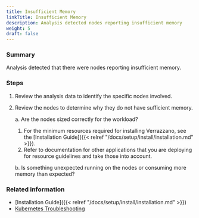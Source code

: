 ```yaml
---
title: Insufficient Memory
linkTitle: Insufficient Memory
description: Analysis detected nodes reporting insufficient memory
weight: 5
draft: false
---
```


### Summary
Analysis detected that there were nodes reporting insufficient memory.

### Steps
1. Review the analysis data to identify the specific nodes involved.
2. Review the nodes to determine why they do not have sufficient memory.

   a. Are the nodes sized correctly for the workload?

      1. For the minimum resources required for installing Verrazzano, see the [Installation Guide]({{< relref "/docs/setup/install/installation.md" >}}).
      2. Refer to documentation for other applications that you are deploying for resource guidelines and take those into account.

   b. Is something unexpected running on the nodes or consuming more memory than expected?

### Related information
* [Installation Guide]({{< relref "/docs/setup/install/installation.md" >}})
* [Kubernetes Troubleshooting](https://kubernetes.io/docs/tasks/debug-application-cluster/troubleshooting/)
